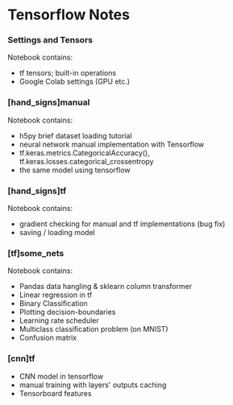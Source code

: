 # Tensorflow Notes

### Settings and Tensors
Notebook contains:
* tf tensors; built-in operations 
* Google Colab settings (GPU etc.)

### [hand_signs]manual
Notebook contains:
* h5py brief dataset loading tutorial 
* neural network manual implementation with Tensorflow
* tf.keras.metrics.CategoricalAccuracy(), tf.keras.losses.categorical_crossentropy
* the same model using tensorflow 

### [hand_signs]tf
Notebook contains:
* gradient checking for manual and tf implementations (bug fix)
* saving / loading model

### [tf]some_nets
Notebook contains:
* Pandas data hangling & sklearn column transformer
* Linear regression in tf
* Binary Classification 
* Plotting decision-boundaries
* Learning rate scheduler
* Multiclass classification problem (on MNIST)
* Confusion matrix

### [cnn]tf
* CNN model in tensorflow 
* manual training with layers' outputs caching
* Tensorboard features
